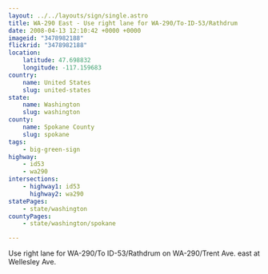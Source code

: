 ```yaml
---
layout: ../../layouts/sign/single.astro
title: WA-290 East - Use right lane for WA-290/To-ID-53/Rathdrum
date: 2008-04-13 12:10:42 +0000 +0000
imageid: "3478982188"
flickrid: "3478982188"
location:
    latitude: 47.698832
    longitude: -117.159683
country:
    name: United States
    slug: united-states
state:
    name: Washington
    slug: washington
county:
    name: Spokane County
    slug: spokane
tags:
    - big-green-sign
highway:
    - id53
    - wa290
intersections:
    - highway1: id53
      highway2: wa290
statePages:
    - state/washington
countyPages:
    - state/washington/spokane

---
```

Use right lane for WA-290/To ID-53/Rathdrum on WA-290/Trent Ave. east at Wellesley Ave.